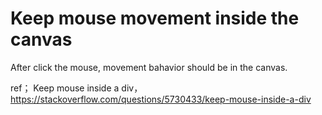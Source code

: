 # Keep mouse movement inside the canvas   
After click the mouse, movement bahavior should be in the canvas.     

ref； Keep mouse inside a div， https://stackoverflow.com/questions/5730433/keep-mouse-inside-a-div   
